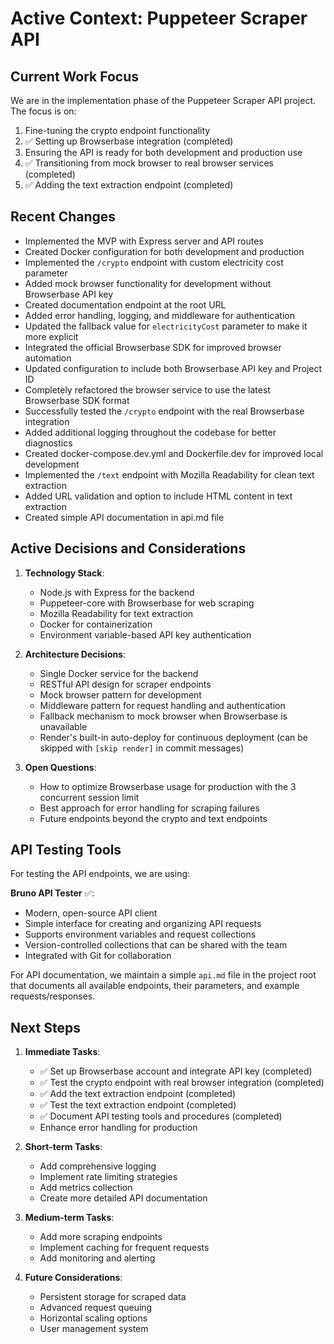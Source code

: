 # Active Context: Puppeteer Scraper API

## Current Work Focus

We are in the implementation phase of the Puppeteer Scraper API project. The focus is on:

1. Fine-tuning the crypto endpoint functionality
2. ✅ Setting up Browserbase integration (completed)
3. Ensuring the API is ready for both development and production use
4. ✅ Transitioning from mock browser to real browser services (completed)
5. ✅ Adding the text extraction endpoint (completed)

## Recent Changes

- Implemented the MVP with Express server and API routes
- Created Docker configuration for both development and production
- Implemented the `/crypto` endpoint with custom electricity cost parameter
- Added mock browser functionality for development without Browserbase API key
- Created documentation endpoint at the root URL
- Added error handling, logging, and middleware for authentication
- Updated the fallback value for `electricityCost` parameter to make it more explicit
- Integrated the official Browserbase SDK for improved browser automation
- Updated configuration to include both Browserbase API key and Project ID
- Completely refactored the browser service to use the latest Browserbase SDK format
- Successfully tested the `/crypto` endpoint with the real Browserbase integration
- Added additional logging throughout the codebase for better diagnostics
- Created docker-compose.dev.yml and Dockerfile.dev for improved local development
- Implemented the `/text` endpoint with Mozilla Readability for clean text extraction
- Added URL validation and option to include HTML content in text extraction
- Created simple API documentation in api.md file

## Active Decisions and Considerations

1. **Technology Stack**:

   - Node.js with Express for the backend
   - Puppeteer-core with Browserbase for web scraping
   - Mozilla Readability for text extraction
   - Docker for containerization
   - Environment variable-based API key authentication

2. **Architecture Decisions**:

   - Single Docker service for the backend
   - RESTful API design for scraper endpoints
   - Mock browser pattern for development
   - Middleware pattern for request handling and authentication
   - Fallback mechanism to mock browser when Browserbase is unavailable
   - Render's built-in auto-deploy for continuous deployment (can be skipped with `[skip render]` in commit messages)

3. **Open Questions**:
   - How to optimize Browserbase usage for production with the 3 concurrent session limit
   - Best approach for error handling for scraping failures
   - Future endpoints beyond the crypto and text endpoints

## API Testing Tools

For testing the API endpoints, we are using:

**Bruno API Tester** ✅:

- Modern, open-source API client
- Simple interface for creating and organizing API requests
- Supports environment variables and request collections
- Version-controlled collections that can be shared with the team
- Integrated with Git for collaboration

For API documentation, we maintain a simple `api.md` file in the project root that documents all available endpoints, their parameters, and example requests/responses.

## Next Steps

1. **Immediate Tasks**:

   - ✅ Set up Browserbase account and integrate API key (completed)
   - ✅ Test the crypto endpoint with real browser integration (completed)
   - ✅ Add the text extraction endpoint (completed)
   - ✅ Test the text extraction endpoint (completed)
   - ✅ Document API testing tools and procedures (completed)
   - Enhance error handling for production

2. **Short-term Tasks**:

   - Add comprehensive logging
   - Implement rate limiting strategies
   - Add metrics collection
   - Create more detailed API documentation

3. **Medium-term Tasks**:

   - Add more scraping endpoints
   - Implement caching for frequent requests
   - Add monitoring and alerting

4. **Future Considerations**:
   - Persistent storage for scraped data
   - Advanced request queuing
   - Horizontal scaling options
   - User management system
